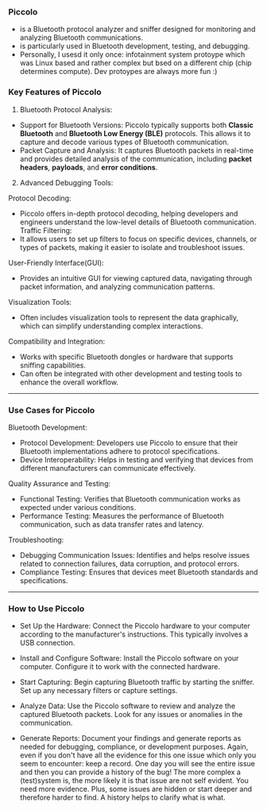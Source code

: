 
### Piccolo 

* is a Bluetooth protocol analyzer and sniffer designed for monitoring and analyzing Bluetooth communications. 
* is particularly used in Bluetooth development, testing, and debugging.
* Personally, I usesd it only once: infotainment system protoype which was Linux based and rather complex but bsed on a different chip (chip determines compute). Dev protoypes are always more fun :)

### Key Features of Piccolo

1. Bluetooth Protocol Analysis:

* Support for Bluetooth Versions: Piccolo typically supports both **Classic Bluetooth** and **Bluetooth Low Energy (BLE)** protocols. This allows it to capture and decode various types of Bluetooth communication.
* Packet Capture and Analysis: It captures Bluetooth packets in real-time and provides detailed analysis of the communication, including **packet headers**, **payloads**, and **error conditions**.

2. Advanced Debugging Tools:

Protocol Decoding: 
* Piccolo offers in-depth protocol decoding, helping developers and engineers understand the low-level details of Bluetooth communication.
Traffic Filtering:
* It allows users to set up filters to focus on specific devices, channels, or types of packets, making it easier to isolate and troubleshoot issues.

User-Friendly Interface(GUI): 
* Provides an intuitive GUI for viewing captured data, navigating through packet information, and analyzing communication patterns.

Visualization Tools:
* Often includes visualization tools to represent the data graphically, which can simplify understanding complex interactions.

Compatibility and Integration:
* Works with specific Bluetooth dongles or hardware that supports sniffing capabilities.
* Can often be integrated with other development and testing tools to enhance the overall workflow.

---

### Use Cases for Piccolo

Bluetooth Development:

* Protocol Development: Developers use Piccolo to ensure that their Bluetooth implementations adhere to protocol specifications.
* Device Interoperability: Helps in testing and verifying that devices from different manufacturers can communicate effectively.

Quality Assurance and Testing:

* Functional Testing: Verifies that Bluetooth communication works as expected under various conditions.
* Performance Testing: Measures the performance of Bluetooth communication, such as data transfer rates and latency.

Troubleshooting:

* Debugging Communication Issues: Identifies and helps resolve issues related to connection failures, data corruption, and protocol errors.
* Compliance Testing: Ensures that devices meet Bluetooth standards and specifications.

---

### How to Use Piccolo

* Set Up the Hardware:
Connect the Piccolo hardware to your computer according to the manufacturer's instructions. This typically involves a USB connection.

* Install and Configure Software:
Install the Piccolo software on your computer. Configure it to work with the connected hardware.

* Start Capturing:
Begin capturing Bluetooth traffic by starting the sniffer. Set up any necessary filters or capture settings.

* Analyze Data:
Use the Piccolo software to review and analyze the captured Bluetooth packets. Look for any issues or anomalies in the communication.

* Generate Reports:
Document your findings and generate reports as needed for debugging, compliance, or development purposes.
Again, even if you don't have all the evidence for this one issue which only you seem to encounter: keep a record. One day you will see the entire issue and then you can provide a history of the bug! The more complex a (test)system is, the more likely it is that issue are not self evident. You need more evidence. Plus, some issues are hidden or start deeper and therefore harder to find. A history helps to clarify what is what.
